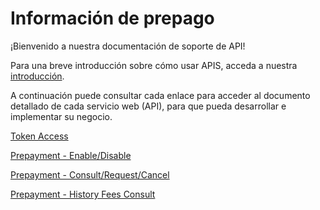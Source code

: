 
# Información de prepago

¡Bienvenido a nuestra documentación de soporte de API!

Para una breve introducción sobre cómo usar APIS, acceda a nuestra [introducción](?path=docs/español/banworks/APIs-Introduction.md).

A continuación puede consultar cada enlace para acceder al documento detallado de cada servicio web (API), para que pueda desarrollar e implementar su negocio.


[Token Access](?path=docs/español/banworks/TokenGenerationforWeb-services.md)

[Prepayment - Enable/Disable](../api/?type=post&path=/bwa/wsm/fundingtools/prepayFlag/updatePrepayFlag/)

[Prepayment - Consult/Request/Cancel](../api/?type=get&path=/bwa/antecipacao-automatica/v1/antecipacao/)

[Prepayment - History Fees Consult](../api/?type=get&path=/bwa/taxa-antecipacao/v1/consulta)
